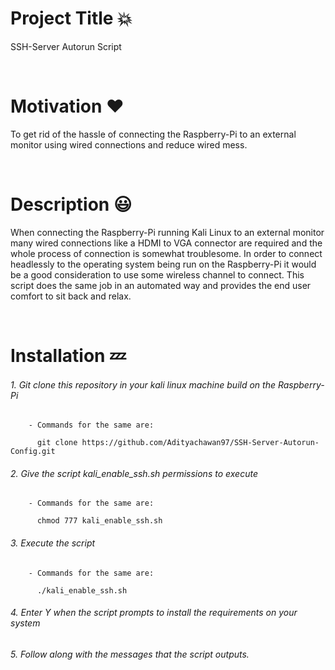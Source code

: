 # Project Title :boom:
SSH-Server Autorun Script

<br/>

# Motivation :heart:
To get rid of the hassle of connecting the Raspberry-Pi to an external monitor using wired connections and reduce wired mess.

<br/>

# Description :smiley:
When connecting the Raspberry-Pi running Kali Linux to an external monitor many wired connections like a HDMI to VGA connector are required and the whole process of connection is somewhat troublesome. In order to connect headlessly to the operating system being run on the Raspberry-Pi it would be a good consideration to use some wireless channel to connect. This script does the same job in an automated way and provides the end user comfort to sit back and relax.

<br/>

# Installation :zzz:

###### 1. Git clone this repository in your kali linux machine build on the Raspberry-Pi
        - Commands for the same are:
        
          git clone https://github.com/Adityachawan97/SSH-Server-Autorun-Config.git

###### 2. Give the script kali_enable_ssh.sh permissions to execute 
        - Commands for the same are:
        
          chmod 777 kali_enable_ssh.sh          

###### 3. Execute the script 
        - Commands for the same are:
        
          ./kali_enable_ssh.sh       


###### 4. Enter Y when the script prompts to install the requirements on your system

###### 5. Follow along with the messages that the script outputs.
